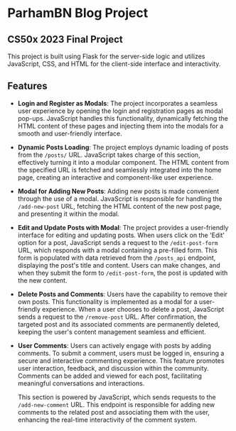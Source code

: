# ParhamBN Blog Project

## CS50x 2023 Final Project

This project is built using Flask for the server-side logic and utilizes JavaScript, CSS, and HTML for the client-side interface and interactivity.

## Features

- **Login and Register as Modals**: The project incorporates a seamless user experience by opening the login and registration pages as modal pop-ups. JavaScript handles this functionality, dynamically fetching the HTML content of these pages and injecting them into the modals for a smooth and user-friendly interface.

- **Dynamic Posts Loading**: The project employs dynamic loading of posts from the `/posts/` URL. JavaScript takes charge of this section, effectively turning it into a modular component. The HTML content from the specified URL is fetched and seamlessly integrated into the home page, creating an interactive and component-like user experience.

- **Modal for Adding New Posts**: Adding new posts is made convenient through the use of a modal. JavaScript is responsible for handling the `/add-new-post` URL, fetching the HTML content of the new post page, and presenting it within the modal.

- **Edit and Update Posts with Modal**: The project provides a user-friendly interface for editing and updating posts. When users click on the 'Edit' option for a post, JavaScript sends a request to the `/edit-post-form` URL, which responds with a modal containing a pre-filled form. This form is populated with data retrieved from the `/posts_api` endpoint, displaying the post's title and content. Users can make changes, and when they submit the form to `/edit-post-form`, the post is updated with the new content.

- **Delete Posts and Comments**: Users have the capability to remove their own posts. This functionality is implemented as a modal for a user-friendly experience. When a user chooses to delete a post, JavaScript sends a request to the `/remove-post` URL. After confirmation, the targeted post and its associated comments are permanently deleted, keeping the user's content management seamless and efficient.


- **User Comments**: Users can actively engage with posts by adding comments. To submit a comment, users must be logged in, ensuring a secure and interactive commenting experience. This feature promotes user interaction, feedback, and discussion within the community. Comments can be added and viewed for each post, facilitating meaningful conversations and interactions.

  This section is powered by JavaScript, which sends requests to the `/add-new-comment` URL. This endpoint is responsible for adding new comments to the related post and associating them with the user, enhancing the real-time interactivity of the comment system.

